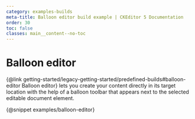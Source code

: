```yaml
---
category: examples-builds
meta-title: Balloon editor build example | CKEditor 5 Documentation
order: 30
toc: false
classes: main__content--no-toc
---
```


# Balloon editor

{@link getting-started/legacy-getting-started/predefined-builds#balloon-editor Balloon editor} lets you create your content directly in its target location with the help of a balloon toolbar that appears next to the selected editable document element.

{@snippet examples/balloon-editor}
